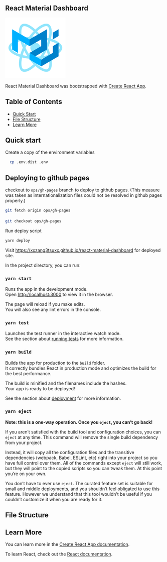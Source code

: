 ## React Material Dashboard

![React Material Dashboard][logo]

[logo]: public/logo192.png "React Material Dashboard"

React Material Dashboard was bootstrapped with [Create React App](https://github.com/facebook/create-react-app).

## Table of Contents

* [Quick Start](#quick-start)
* [File Structure](#file-structure)
* [Learn More](#learn-more)

## Quick start

Create a copy of the environment variables

```bash
  cp .env.dist .env
```

## Deploying to github pages

checkout to ```ops/gh-pages``` branch to deploy to github pages. (This measure was taken as internationalization files could not be resolved in github pages properly.)

```bash
git fetch origin ops/gh-pages

git checkout ops/gh-pages
```

Run deploy script

```bash
yarn deploy
```

Visit https://xxzang3tsuxx.github.io/react-material-dashboard for deployed site.

In the project directory, you can run:

### `yarn start`

Runs the app in the development mode.<br />
Open [http://localhost:3000](http://localhost:3000) to view it in the browser.

The page will reload if you make edits.<br />
You will also see any lint errors in the console.

### `yarn test`

Launches the test runner in the interactive watch mode.<br />
See the section about [running tests](https://facebook.github.io/create-react-app/docs/running-tests) for more information.

### `yarn build`

Builds the app for production to the `build` folder.<br />
It correctly bundles React in production mode and optimizes the build for the best performance.

The build is minified and the filenames include the hashes.<br />
Your app is ready to be deployed!

See the section about [deployment](https://facebook.github.io/create-react-app/docs/deployment) for more information.

### `yarn eject`

**Note: this is a one-way operation. Once you `eject`, you can’t go back!**

If you aren’t satisfied with the build tool and configuration choices, you can `eject` at any time. This command will remove the single build dependency from your project.

Instead, it will copy all the configuration files and the transitive dependencies (webpack, Babel, ESLint, etc) right into your project so you have full control over them. All of the commands except `eject` will still work, but they will point to the copied scripts so you can tweak them. At this point you’re on your own.

You don’t have to ever use `eject`. The curated feature set is suitable for small and middle deployments, and you shouldn’t feel obligated to use this feature. However we understand that this tool wouldn’t be useful if you couldn’t customize it when you are ready for it.

## File Structure

## Learn More

You can learn more in the [Create React App documentation](https://facebook.github.io/create-react-app/docs/getting-started).

To learn React, check out the [React documentation](https://reactjs.org/).

